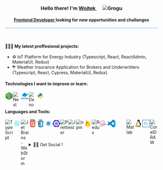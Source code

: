 <h3 align="center"> 
  Hello there!  I'm
  <a color="#22282D" href="https://www.facebook.com/buahoot/">
    Wojtek
  </a>    
  <img alt="Grogu" width="58px"  margin="-40px 10px 0px 0px" src="https://www.icegif.com/wp-content/uploads/icegif-1299.gif" />
</h3>

<h4 align="center">
  <a href="https://wblachut.github.io/portfolio/"> Frontend Developer </a> looking for new opportunities and challanges </h4>
<hr style="background-color: #58A6FF;">


<br>

#### 🧑🏻‍💻 My latest proffesional projects:

- ♻️ IoT Platform for Energy Industry (Typescript, React, ReactAdmin, MaterialUI, Redux)
- ⛈ Weather Insurance Application for Brokers and Underwritters (Typescript, React, Cypress, MaterialUI, Redux)


#### Technologies I want to improve or learn:

<img align="left" alt="Node.js" width="26px" src="https://raw.githubusercontent.com/github/explore/80688e429a7d4ef2fca1e82350fe8e3517d3494d/topics/nodejs/nodejs.png" />
<img align="left" alt="Nest" width="26px" src="https://seeklogo.com/images/N/nestjs-logo-09342F76C0-seeklogo.com.png" />
<img align="left" alt="Docker" width="26px" src="https://raw.githubusercontent.com/github/explore/80688e429a7d4ef2fca1e82350fe8e3517d3494d/topics/docker/docker.png" />
<img align="left" alt="Deno" width="26px" src="https://deno.land/logo.svg" />
<img align="left" alt="Python" width="26px" src="https://raw.githubusercontent.com/github/explore/80688e429a7d4ef2fca1e82350fe8e3517d3494d/topics/python/python.png" />
<br>

#

#### Languages and Tools:

<img align="left" alt="TypeScript" width="26px" src="https://upload.wikimedia.org/wikipedia/commons/thumb/4/4c/Typescript_logo_2020.svg/768px-Typescript_logo_2020.svg.png?20221110153201" />
<img align="left" alt="React" width="26px" src="https://raw.githubusercontent.com/github/explore/80688e429a7d4ef2fca1e82350fe8e3517d3494d/topics/react/react.png" />
<img align="left" alt="Jet Brains - WebStorm" width="26px" src="https://upload.wikimedia.org/wikipedia/commons/c/c0/WebStorm_Icon.svg" />
<img align="left" alt="HTML5" width="26px" src="https://raw.githubusercontent.com/github/explore/80688e429a7d4ef2fca1e82350fe8e3517d3494d/topics/html/html.png" />
<img align="left" alt="CSS3" width="26px" src="https://raw.githubusercontent.com/github/explore/80688e429a7d4ef2fca1e82350fe8e3517d3494d/topics/css/css.png" />
<img align="left" alt="Webpack" width="26px" src="https://raw.githubusercontent.com/github/explore/80688e429a7d4ef2fca1e82350fe8e3517d3494d/topics/webpack/webpack.png" />
<img align="left" alt="Eslint" width="26px" src="https://raw.githubusercontent.com/github/explore/80688e429a7d4ef2fca1e82350fe8e3517d3494d/topics/eslint/eslint.png" />
<img align="left" alt="Prettier" width="26px" src="https://raw.githubusercontent.com/prettier/prettier-logo/master/images/prettier-icon-clean-centred.png" />
<img align="left" alt="Jest" width="26px" src="https://www.vectorlogo.zone/logos/jestjsio/jestjsio-icon.svg" />
<img align="left" alt="npm" width="26px" src="https://s2.svgbox.net/files.svg?ic=npm" />
<img align="left" alt="Firebase" width="26px" src="https://raw.githubusercontent.com/github/explore/80688e429a7d4ef2fca1e82350fe8e3517d3494d/topics/firebase/firebase.png" />
<img align="left" alt="Redux" width="26px" src="https://redux.js.org/img/redux.svg" />
<img align="left" alt="Sass" width="26px" src="https://raw.githubusercontent.com/github/explore/80688e429a7d4ef2fca1e82350fe8e3517d3494d/topics/sass/sass.png" />
<img align="left" alt="Visual Studio Code" width="26px" src="https://raw.githubusercontent.com/github/explore/80688e429a7d4ef2fca1e82350fe8e3517d3494d/topics/visual-studio-code/visual-studio-code.png" />

<img align="right" alt="CorelDRAW" width="26px" src="https://encrypted-tbn0.gstatic.com/images?q=tbn:ANd9GcRwuqPmLQSgmtO5GLAXKn5WrrcjtGf-meuidg&usqp=CAU" />
<img align="right" alt="Photoshop" width="26px" src="https://raw.githubusercontent.com/devicons/devicon/master/icons/photoshop/photoshop-line.svg" />
<img align="right" alt="Linux" width="26px" src="https://raw.githubusercontent.com/devicons/devicon/master/icons/linux/linux-original.svg" />
<img align="right" alt="Matlab" width="26px" src="https://s2.svgbox.net/files.svg?ic=matlab" />

<br>


#

</details>
<br>
<details>
<summary>🐱‍👤 Get Social !</summary>
<p>
  
  
### Connect with me:        
[<img align="left" alt="wb | Facebook" width="20px" src="https://cdn.jsdelivr.net/npm/simple-icons@v3/icons/facebook.svg" />](https://www.facebook.com/buahoot/)
[<img align="left" alt="wb | LinkedIn" width="20px" src="https://cdn.jsdelivr.net/npm/simple-icons@v3/icons/linkedin.svg" />](https://www.linkedin.com/in/wblachut/)
[<img align="left" alt="wb | Instagram" width="20px" src="https://cdn.jsdelivr.net/npm/simple-icons@v3/icons/instagram.svg" />](https://www.instagram.com/buahoot/)
<br>

#

### Characteristics:

Enthusiastic, growth mindset, optimistic, proactive, reliable, open-minded, social, helpful, creative, getting things done!

#

### Hobbies:

⛷️  Freeride skiing
🌲  Outdoor and Nature
⛵  Sailing
⛰   Hiking
🛹  Longboarding
🎲  Board games
⚽  Football
🦜  UX / UI
🐉  Fantasy books
🎨  Watercolor Painting
🎮  Video games

  
    
#### 👨🏻‍🎨  Latest personal projects:
- 🌳 [Clicker App](https://codesandbox.io/s/github/wblachut/clicker-app-uk) simple copy of this [cookie clicker](http://orteil.dashnet.org/cookieclicker/).
- 9️⃣  [Sudoku App](https://github.com/wblachut/sudoku-app) (first TypeScript repo) - [demo](https://wblachut.github.io/sudoku-app/)
#
  
<!-- [![Spotify](https://wblachut.vercel.app/api/spotify)](https://open.spotify.com/user/jdii6xk5nbxl3befcvaxpy8jj
)
### Spotify Playing 🎧
 [<img src="https://https://wb-spot-play-git-master-wblachut.vercel.app/api/spotify" alt="Spotify Playing" width="350" />](https://open.spotify.com/user/jdii6xk5nbxl3befcvaxpy8jj) -->

  <br />
</p>
</details>
